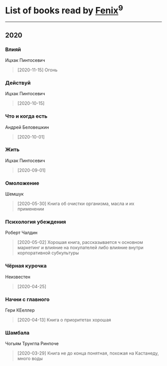 # List of books read by [Fenix](https://plus.google.com/u/0/111367585493471720963/)<sup>9</sup>
---

## 2020

### Влияй
Ицхак Пинтосевич
> [2020-11-15] Огонь


### Действуй
Ицхак Пинтосевич
> [2020-10-15] 


### Что и когда есть
Андрей Беловешкин
> [2020-10-01] 


### Жить
Ицхак Пинтосевич
> [2020-09-01] 


### Омоложение
Шемшук
> [2020-05-30] Книга об очистки организма, масла и их применении


### Психология убеждения
Роберт Чалдин
> [2020-05-02] Хорошая книга, рассказывается ч основном маркетинг и влияние на покупателей либо влияние внутри корпоративной субкультуры


### Чёрная курочка
Неизвестен
> [2020-04-25] 


### Начни с главного
Гери КЕеллер
> [2020-04-13] Книга о приоритетах хорошая


### Шамбала
Чогьям Трунгпа Ринпоче
> [2020-03-29] Книга не до конца понятная, похожая на Кастанеду, много воды



